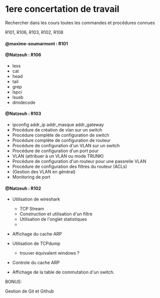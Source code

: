 # 1ere concertation de travail

Rechercher dans les cours toutes les commandes et procédures connues

R101, R106, R103, R102, R108

#### @maxime-soumarmont : R101

#### @Natzeuh : R106
* less
* cat
* head
* tail
* grep
* lspci
* lsusb
* dmidecode

#### @Natzeuh : R103
* ipconfig addr_ip addr_masque addr_gateway
* Procédure de création de vlan sur un switch
* Procédure compléte de configuration de switch 
* Procédure complète de configuration de routeur
* Procédure de configuration d'un VLAN sur un switch
* Procédure de configuration d'un port pour 
* VLAN (attribuer à un VLAN ou mode TRUNK)
* Procédure de configuration d'un routeur pour une passrelle VLAN
* Procédure de configuration des filtres du routeur (ACLs)
* (Gestion des VLAN en général)
* Monitoring de port

#### @Natzeuh : R102

* Utilisation de wireshark
    - TCP Stream
	- Construction et utilisation d'un filtre
	- Utilisation de l'onglet statistiques
	- 

* Affichage du cache ARP
* Utilisation de TCPdump
    - trouver équivalent windows ?
* Controle du cache ARP
* Affichage de la table de commutation d'un switch.


BONUS:

Gestion de Git et Github